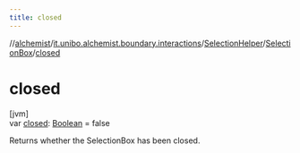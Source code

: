 ```yaml
---
title: closed
---
```

//[alchemist](../../../../index.html)/[it.unibo.alchemist.boundary.interactions](../../index.html)/[SelectionHelper](../index.html)/[SelectionBox](index.html)/[closed](closed.html)



# closed



[jvm]\
var [closed](closed.html): [Boolean](https://kotlinlang.org/api/latest/jvm/stdlib/kotlin/-boolean/index.html) = false



Returns whether the SelectionBox has been closed.




